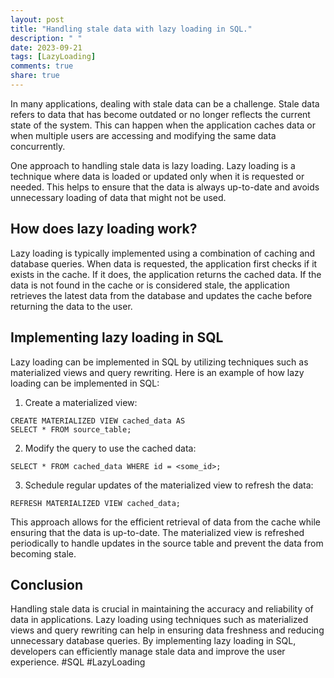 ```yaml
---
layout: post
title: "Handling stale data with lazy loading in SQL."
description: " "
date: 2023-09-21
tags: [LazyLoading]
comments: true
share: true
---
```


In many applications, dealing with stale data can be a challenge. Stale data refers to data that has become outdated or no longer reflects the current state of the system. This can happen when the application caches data or when multiple users are accessing and modifying the same data concurrently.

One approach to handling stale data is lazy loading. Lazy loading is a technique where data is loaded or updated only when it is requested or needed. This helps to ensure that the data is always up-to-date and avoids unnecessary loading of data that might not be used.

## How does lazy loading work?

Lazy loading is typically implemented using a combination of caching and database queries. When data is requested, the application first checks if it exists in the cache. If it does, the application returns the cached data. If the data is not found in the cache or is considered stale, the application retrieves the latest data from the database and updates the cache before returning the data to the user.

## Implementing lazy loading in SQL

Lazy loading can be implemented in SQL by utilizing techniques such as materialized views and query rewriting. Here is an example of how lazy loading can be implemented in SQL:

1. Create a materialized view: 
```
CREATE MATERIALIZED VIEW cached_data AS
SELECT * FROM source_table;
```

2. Modify the query to use the cached data:
```
SELECT * FROM cached_data WHERE id = <some_id>;
```

3. Schedule regular updates of the materialized view to refresh the data:
```
REFRESH MATERIALIZED VIEW cached_data;
```

This approach allows for the efficient retrieval of data from the cache while ensuring that the data is up-to-date. The materialized view is refreshed periodically to handle updates in the source table and prevent the data from becoming stale.

## Conclusion

Handling stale data is crucial in maintaining the accuracy and reliability of data in applications. Lazy loading using techniques such as materialized views and query rewriting can help in ensuring data freshness and reducing unnecessary database queries. By implementing lazy loading in SQL, developers can efficiently manage stale data and improve the user experience. #SQL #LazyLoading